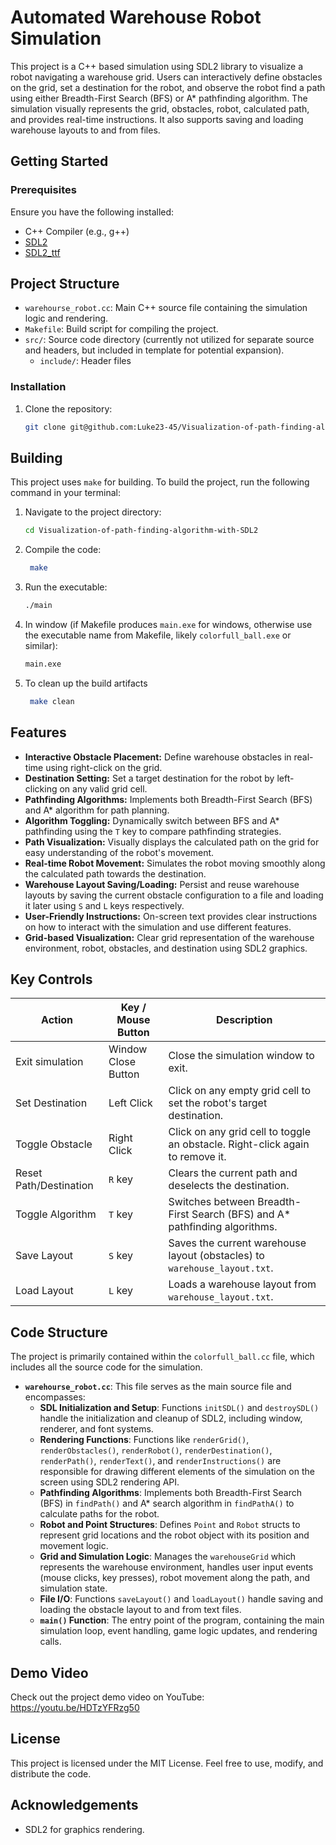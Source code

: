 # Automated Warehouse Robot Simulation

This project is a C++ based simulation using SDL2 library to visualize a robot navigating a warehouse grid. Users can interactively define obstacles on the grid, set a destination for the robot, and observe the robot find a path using either Breadth-First Search (BFS) or A* pathfinding algorithm. The simulation visually represents the grid, obstacles, robot, calculated path, and provides real-time instructions. It also supports saving and loading warehouse layouts to and from files.

## Getting Started

### Prerequisites
Ensure you have the following installed:
- C++ Compiler (e.g., g++)
-  [SDL2](https://www.libsdl.org/)
-  [SDL2_ttf](https://www.libsdl.org/projects/SDL_ttf/)


## Project Structure

-  `warehourse_robot.cc`: Main C++ source file containing the simulation logic and rendering.
-  `Makefile`: Build script for compiling the project.
-  `src/`: Source code directory (currently not utilized for separate source and headers, but included in template for potential expansion).
    *   `include/`:  Header files

### Installation
1. Clone the repository:
    ```bash
    git clone git@github.com:Luke23-45/Visualization-of-path-finding-algorithm-with-SDL2.git
    ```
## Building

This project uses `make` for building. To build the project, run the following command in your terminal:

1. Navigate to the project directory:
    ```bash
    cd Visualization-of-path-finding-algorithm-with-SDL2
    ```
3. Compile the code:
    ```bash
     make
    ```
4. Run the executable:
    ```bash
    ./main
    ```

5. In window (if Makefile produces `main.exe` for windows, otherwise use the executable name from Makefile, likely `colorfull_ball.exe` or similar):
    ```bash
    main.exe
    ```
6. To clean up the build artifacts
    ```bash
     make clean
    ```

## Features
- **Interactive Obstacle Placement:**  Define warehouse obstacles in real-time using right-click on the grid.
- **Destination Setting:** Set a target destination for the robot by left-clicking on any valid grid cell.
- **Pathfinding Algorithms:** Implements both Breadth-First Search (BFS) and A* algorithm for path planning.
- **Algorithm Toggling:** Dynamically switch between BFS and A* pathfinding using the `T` key to compare pathfinding strategies.
- **Path Visualization:**  Visually displays the calculated path on the grid for easy understanding of the robot's movement.
- **Real-time Robot Movement:** Simulates the robot moving smoothly along the calculated path towards the destination.
- **Warehouse Layout Saving/Loading:** Persist and reuse warehouse layouts by saving the current obstacle configuration to a file and loading it later using `S` and `L` keys respectively.
- **User-Friendly Instructions:** On-screen text provides clear instructions on how to interact with the simulation and use different features.
- **Grid-based Visualization:** Clear grid representation of the warehouse environment, robot, obstacles, and destination using SDL2 graphics.

## Key Controls

| Action                | Key / Mouse Button | Description                                           |
| --------------------- | ------------------ | ----------------------------------------------------- |
| Exit simulation       | Window Close Button| Close the simulation window to exit.                  |
| Set Destination       | Left Click         | Click on any empty grid cell to set the robot's target destination. |
| Toggle Obstacle       | Right Click        | Click on any grid cell to toggle an obstacle. Right-click again to remove it. |
| Reset Path/Destination| `R` key            | Clears the current path and deselects the destination. |
| Toggle Algorithm      | `T` key            | Switches between Breadth-First Search (BFS) and A* pathfinding algorithms. |
| Save Layout           | `S` key            | Saves the current warehouse layout (obstacles) to `warehouse_layout.txt`. |
| Load Layout           | `L` key            | Loads a warehouse layout from `warehouse_layout.txt`.  |

## Code Structure
The project is primarily contained within the `colorfull_ball.cc` file, which includes all the source code for the simulation.

- **`warehourse_robot.cc`**: This file serves as the main source file and encompasses:
    - **SDL Initialization and Setup**: Functions `initSDL()` and `destroySDL()` handle the initialization and cleanup of SDL2, including window, renderer, and font systems.
    - **Rendering Functions**:  Functions like `renderGrid()`, `renderObstacles()`, `renderRobot()`, `renderDestination()`, `renderPath()`, `renderText()`, and `renderInstructions()` are responsible for drawing different elements of the simulation on the screen using SDL2 rendering API.
    - **Pathfinding Algorithms**:  Implements both Breadth-First Search (BFS) in `findPath()` and A* search algorithm in `findPathA()` to calculate paths for the robot.
    - **Robot and Point Structures**: Defines `Point` and `Robot` structs to represent grid locations and the robot object with its position and movement logic.
    - **Grid and Simulation Logic**: Manages the `warehouseGrid` which represents the warehouse environment, handles user input events (mouse clicks, key presses), robot movement along the path, and simulation state.
    - **File I/O**: Functions `saveLayout()` and `loadLayout()` handle saving and loading the obstacle layout to and from text files.
    - **`main()` Function**: The entry point of the program, containing the main simulation loop, event handling, game logic updates, and rendering calls.



## Demo Video
Check out the project demo video on YouTube: https://youtu.be/HDTzYFRzg50
## License

This project is licensed under the MIT License. Feel free to use, modify, and distribute the code.

## Acknowledgements

- SDL2 for graphics rendering.
